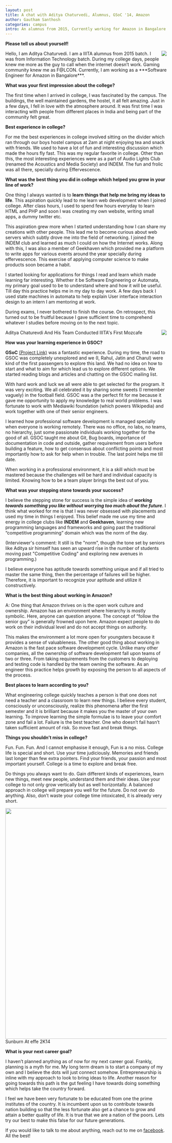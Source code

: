 ```yaml
---
layout: post
title: A chat with Aditya Chaturvedi, Alumnus, GSoC '14, Amazon 
author: Gautham Santhosh
categories: campus
intro: An alumnus from 2015, Currently working for Amazon in Bangalore.
---
```


**Please tell us about yourself!**

<img align="right" src="https://scontent.fdel1-2.fna.fbcdn.net/v/t1.0-0/p206x206/15697606_1241292349294990_3376205851355482696_n.jpg?oh=e66a334c91af898f6c3f0bb870852745&oe=592BFC5D">
Hello, I am Aditya Chaturvedi. I am a IIITA alumnus from 2015 batch. I was from Information Technology batch. During my college days, people knew me more as the guy to call when the internet doesn’t work. Gaming community knew me as F@LCON. Currently, I am working as a ***Software Engineer for Amazon in Bangalore***.

**What was your first impression about the college?**

The first time when I arrived in college, I was fascinated by the campus. The buildings, the well maintained gardens, the hostel, it all felt amazing. Just in a few days, I fell in love with the atmosphere around. It was first time I was interacting with people from different places in India and being part of the community felt great.

**Best experience in college?**

For me the best experiences in college involved sitting on the divider which ran through our boys hostel campus at 2am at night enjoying tea and snack with friends. We used to have a lot of fun and interesting discussion which made the hours fly fast. This was my regular favorite in college. Other than this, the most interesting experiences were as a part of Audio Lights Club (renamed the Acoustics and Media Society) and INDEM. The fun and frolic was all there, specially during Effervescence.

**What was the best thing you did in college which helped you grow in your line of work?**

One thing I always wanted is to **learn things that help me bring my ideas to life**. This aspiration quickly lead to me learn web development when I joined college. After class hours, I used to spend few hours everyday to learn HTML and PHP and soon I was creating my own website, writing small apps, a dummy twitter etc. 

This aspiration grew more when I started understanding how I can share my creations with other people. This lead me to become curious about web servers which subtly drove me into the field of networking. I joined the INDEM club and learned as much I could on how the Internet works. Along with this, I was also a member of Geekhaven which provided me a platform to write apps for various events around the year specially during effervescence. This exercise of applying computer science to make products soon became a habit. 

I started looking for applications for things I read and learn which made learning far interesting. Whether it be Software Engineering or Automata, my primary goal used to be to understand where and how it will be useful. Till day this practice helps me in my day to day work. A few days back I used state machines in automata to help explain User interface interaction design to an intern I am mentoring at work.

During exams, I never bothered to finish the course. On retrospect, this turned out to be fruitful because I gave sufficient time to comprehend whatever I studies before moving on to the next topic.

<img align="right" src="https://scontent.fnag1-1.fna.fbcdn.net/v/t1.0-9/577389_614030262021205_584297965_n.jpg?oh=968dc9e6438730bc847ef447582ca4c6&oe=5967ED38">
Aditya Chaturevdi And His Team Conducted IIITA's First Mozcafe

**How was your learning experience in GSOC?**

**GSoC** [(Project Link)](https://www.google-melange.com/archive/gsoc/2014/orgs/wikimedia/projects/apexkid.html) was a fantastic experience. During my time, the road to GSOC was completely unexplored and we (I, Rahul, Jatin and Charul) were kind of the first passengers to explore this land. We had no idea on how to start and what to aim for which lead us to explore different options. We started reading blogs and articles and chatting on the GSOC mailing list. 

With hard work and luck we all were able to get selected for the program. It was very exciting. We all celebrated it by sharing some sweets (I remember vaguely) in the football field. GSOC was a the perfect fit for me because it gave me opportunity to apply my knowledge to real world problems. I was fortunate to work with Mediawiki foundation (which powers Wikipedia) and work together with one of their senior engineers. 

I learned how professional software development is managed specially when everyone is working remotely. There was no office, no labs, no teams, no hierarchy, just some passionate individuals working together for the good of all. GSOC taught me about Git, Bug boards, importance of documentation in code and outside, gather requirement from users before building a feature, how to get consensus about conflicting points and most importantly how to ask for help when in trouble. The last point helps me till date. 

When working in a professional environment, it is a skill which must be mastered because the challenges will be hard and individual capacity is limited. Knowing how to be a team player brings the best out of you.

**What was your stepping stone towards your success?**

I believe the stepping stone for success is the simple idea of ***working towards something you like without worrying too much about the future***. I think what worked for me is that I was never obsessed with placements and used my time in things I enjoyed. This belief made me use my time and energy in college clubs like **INDEM** and **Geekhaven**, learning new programming languages and frameworks and going past the traditional “competitive programming” domain which was the norm of the day.

(Interviewer's comment: It still is the "norm", though the tone set by seniors like Aditya sir himself has seen an upward rise in the number of students moving past "Competitive Coding" and exploring new avenues in programming.)

I believe everyone has aptitude towards something unique and if all tried to master the same thing, then the percentage of failures will be higher. Therefore, it is important to recognize your aptitude and utilize it constructively.

**What is the best thing about working in Amazon?**

A: One thing that Amazon thrives on is the open work culture and ownership. Amazon has an environment where hierarchy is mostly symbolic. Here, anyone can question anyone. The concept of “follow the senior guy” is generally frowned upon here. Amazon expect people to do work on their individual level and do not accept things on authority.

This makes the environment a lot more open for youngsters because it provides a sense of valuableness. The other good thing about working in Amazon is the fast pace software development cycle. Unlike many other companies, all the ownership of software development fall upon teams of two or three. From taking requirements from the customers to deploying and testing code is handled by the team owning the software. As an engineer this practice helps growth by exposing the person to all aspects of the process.

**Best places to learn according to you?**

What engineering college quickly teaches a person is that one does not need a teacher and a classroom to learn new things. I believe every student, consciously or unconsciously, realize this phenomena after the first semester and it is brilliant because it makes you the master of your own learning. To improve learning the simple formulae is to leave your comfort zone and fail a lot. Failure is the best teacher. One who doesn’t fail hasn’t taken sufficient amount of risk. So move fast and break things.

**Things you shouldn’t miss in college?**

Fun. Fun. Fun. And I cannot emphasise it enough, Fun is a no miss. College life is special and short. Use your time judiciously. Memories and friends last longer than few extra pointers. Find your friends, your passion and most important yourself. College is a time to explore and break free.

Do things you always want to do. Gain different kinds of experiences, learn new things, meet new people, understand them and their ideas. Use your college to not only grow vertically but as well horizontally. A balanced approach in college will prepare you well for the future. Do not over do anything. Also, don’t waste your college time intoxicated, it is already very short.

<img align="right" height="720" width="960" src="https://scontent.fnag1-1.fna.fbcdn.net/v/t1.0-9/1380248_553871524703746_1615441057_n.jpg?oh=504e43b544736610ad4e7db8a263993a&oe=596209B6">
Sunburn At effe 2K14
 
**What is your next career goal?**

I haven’t planned anything as of now for my next career goal. Frankly, planning is a myth for me. My long term dream is to start a company of my own and I believe the dots will just connect somehow. Entrepreneurship is inline with my approach to look to bring ideas to life. Another reason for going towards this path is the gut feeling I have towards doing something which helps take the country forward.

I feel we have been very fortunate to be educated from one the prime institutes of the country. It is incumbent upon us to contribute towards nation building so that the less fortunate also get a chance to grow and attain a better quality of life. It is true that we are a nation of the poors. Lets try our best to make this false for our future generations.

If you would like to talk to me about anything, reach out to me on [facebook](https://www.facebook.com/zeek102). All the best!
